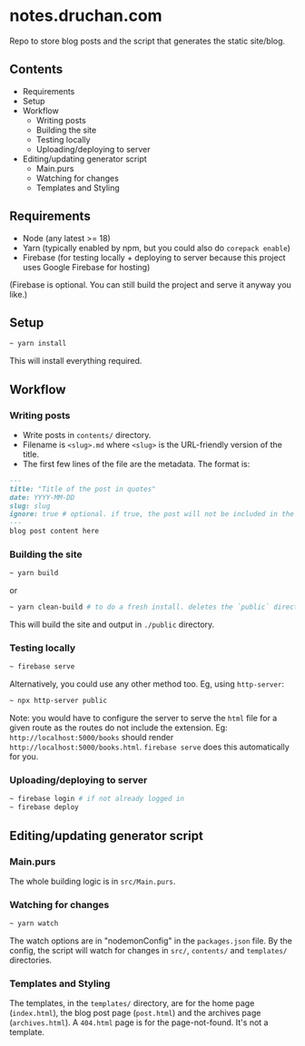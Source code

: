 # notes.druchan.com

Repo to store blog posts and the script that generates the static site/blog.

## Contents

- Requirements
- Setup
- Workflow
  - Writing posts
  - Building the site
  - Testing locally
  - Uploading/deploying to server
- Editing/updating generator script
  - Main.purs
  - Watching for changes
  - Templates and Styling

## Requirements

- Node (any latest >= 18)
- Yarn (typically enabled by npm, but you could also do `corepack enable`)
- Firebase (for testing locally + deploying to server because this project uses Google Firebase for hosting)

(Firebase is optional. You can still build the project and serve it anyway you like.)

## Setup 

```bash
~ yarn install
```

This will install everything required.

## Workflow

### Writing posts

- Write posts in `contents/` directory.
- Filename is `<slug>.md` where `<slug>` is the URL-friendly version of the title.
- The first few lines of the file are the metadata. The format is:

```markdown
---
title: "Title of the post in quotes"
date: YYYY-MM-DD
slug: slug
ignore: true # optional. if true, the post will not be included in the final build
---
blog post content here
```

### Building the site

```bash
~ yarn build
```

or

```bash
~ yarn clean-build # to do a fresh install. deletes the `public` directory and recreates it.
```

This will build the site and output in `./public` directory.

### Testing locally

```bash
~ firebase serve
```

Alternatively, you could use any other method too. Eg, using `http-server`:

```bash
~ npx http-server public
```

Note: you would have to configure the server to serve the `html` file for a given route as the routes do not include the extension. Eg: `http://localhost:5000/books` should render `http://localhost:5000/books.html`. `firebase serve` does this automatically for you.

### Uploading/deploying to server

```bash
~ firebase login # if not already logged in
~ firebase deploy
```

## Editing/updating generator script

### Main.purs

The whole building logic is in `src/Main.purs`. 

### Watching for changes

```bash
~ yarn watch
```

The watch options are in "nodemonConfig" in the `packages.json` file. By the config, the script will watch for changes in `src/`, `contents/` and `templates/` directories.

### Templates and Styling

The templates, in the `templates/` directory, are for the home page (`index.html`), the blog post page (`post.html`) and the archives page (`archives.html`). A `404.html` page is for the page-not-found. It's not a template.
